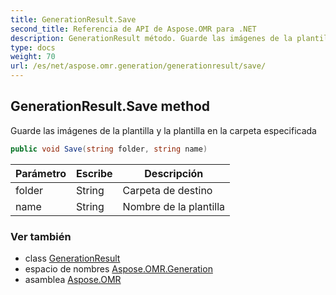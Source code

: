 ```yaml
---
title: GenerationResult.Save
second_title: Referencia de API de Aspose.OMR para .NET
description: GenerationResult método. Guarde las imágenes de la plantilla y la plantilla en la carpeta especificada
type: docs
weight: 70
url: /es/net/aspose.omr.generation/generationresult/save/
---
```

## GenerationResult.Save method

Guarde las imágenes de la plantilla y la plantilla en la carpeta especificada

```csharp
public void Save(string folder, string name)
```

| Parámetro | Escribe | Descripción |
| --- | --- | --- |
| folder | String | Carpeta de destino |
| name | String | Nombre de la plantilla |

### Ver también

* class [GenerationResult](../)
* espacio de nombres [Aspose.OMR.Generation](../../generationresult/)
* asamblea [Aspose.OMR](../../../)


